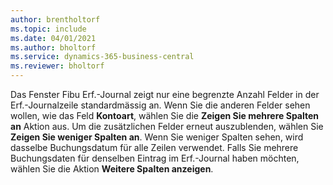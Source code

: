 ```yaml
---
author: brentholtorf
ms.topic: include
ms.date: 04/01/2021
ms.author: bholtorf
ms.service: dynamics-365-business-central
ms.reviewer: bholtorf
---
```

Das Fenster Fibu Erf.-Journal zeigt nur eine begrenzte Anzahl Felder in der Erf.-Journalzeile standardmässig an. Wenn Sie die anderen Felder sehen wollen, wie das Feld **Kontoart**, wählen Sie die **Zeigen Sie mehrere Spalten an** Aktion aus. Um die zusätzlichen Felder erneut auszublenden, wählen Sie **Zeigen Sie weniger Spalten an**. Wenn Sie weniger Spalten sehen, wird dasselbe Buchungsdatum für alle Zeilen verwendet. Falls Sie mehrere Buchungsdaten für denselben Eintrag im Erf.-Journal haben möchten, wählen Sie die Aktion **Weitere Spalten anzeigen**.
